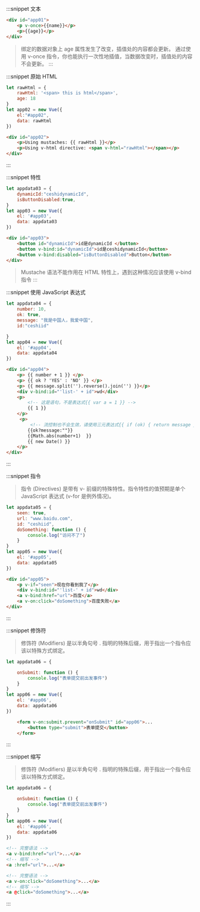:::snippet 文本

```html
<div id="app01">
    <p v-once>{{name}}</p>
    <p>{{age}}</p>
</div>
```

> 绑定的数据对象上 age 属性发生了改变，插值处的内容都会更新。
> 通过使用 v-once 指令，你也能执行一次性地插值，当数据改变时，插值处的内容不会更新。
:::

:::snippet 原始 HTML

```javascript
let rawHtml = {
    rawHtml: '<span> this is html</span>',
    age: 18
}
let app02 = new Vue({
    el:"#app02",
    data: rawHtml
})
```

```html
<div id="app02">
    <p>Using mustaches: {{ rawHtml }}</p>
    <p>Using v-html directive: <span v-html="rawHtml"></span></p>
</div>
```

:::

:::snippet 特性

```javascript
let appdata03 = {
    dynamicId:"ceshidynamicId",
    isButtonDisabled:true,
}
let app03 = new Vue({
    el: '#app03',
    data: appdata03
})
```

```html
<div id="app03">
    <button id="dynamicId">id是dynamicId </button>
    <button v-bind:id="dynamicId">id是ceshidynamicId</button>
    <button v-bind:disabled="isButtonDisabled">Button</button>
</div>
```

> Mustache 语法不能作用在 HTML 特性上，遇到这种情况应该使用 v-bind 指令
:::

:::snippet 使用 JavaScript 表达式

```javascript
let appdata04 = {
    number: 10,
    ok: true,
    message: "我是中国人，我爱中国",
    id:"ceshiid"

}
let app04 = new Vue({
    el: '#app04',
    data: appdata04
})
```

```html
<div id="app04">
    <p> {{ number + 1 }} </p>
    <p> {{ ok ? 'YES' : 'NO' }} </p>
    <p> {{ message.split('').reverse().join('') }}</p>
    <div v-bind:id="'list-' + id">wd</div>
    <p>
        <!-- 这是语句，不是表达式{{ var a = 1 }} -->
        {{ 1 }}
    </p>
     <p>
         <!-- 流控制也不会生效，请使用三元表达式{{ if (ok) { return message } }} -->
        {{ok?message:""}}
        {{Math.abs(number+1)  }}
        {{ new Date() }}
    </p>
</div>
```

:::

:::snippet 指令

> 指令 (Directives) 是带有 v- 前缀的特殊特性。指令特性的值预期是单个 JavaScript 表达式 (v-for 是例外情况)。

```javascript
let appdata05 = {
    seen: true,
    url: "www.baidu.com",
    id: "ceshiid",
    doSomething: function () {
        console.log("访问不了")
    }
}
let app05 = new Vue({
    el: '#app05',
    data: appdata05
})
```

```html
<div id="app05">
    <p v-if="seen">现在你看到我了</p>
    <div v-bind:id="'list-' + id">wd</div>
    <a v-bind:href="url">百度</a>
    <a v-on:click="doSomething">百度失败</a>
</div>
```

:::

:::snippet 修饰符

> 修饰符 (Modifiers) 是以半角句号 . 指明的特殊后缀，用于指出一个指令应该以特殊方式绑定。

```javascript
let appdata06 = {

    onSubmit: function () {
        console.log("表单提交前出发事件")
    }
}
let app06 = new Vue({
    el: '#app06',
    data: appdata06
})
```

```html
    <form v-on:submit.prevent="onSubmit" id="app06">...
        <button type="submit">表单提交</button>
    </form>
```

:::

:::snippet 缩写

> 修饰符 (Modifiers) 是以半角句号 . 指明的特殊后缀，用于指出一个指令应该以特殊方式绑定。

```javascript
let appdata06 = {

    onSubmit: function () {
        console.log("表单提交前出发事件")
    }
}
let app06 = new Vue({
    el: '#app06',
    data: appdata06
})
```

```html
<!-- 完整语法 -->
<a v-bind:href="url">...</a>
<!-- 缩写 -->
<a :href="url">...</a>

<!-- 完整语法 -->
<a v-on:click="doSomething">...</a>
<!-- 缩写 -->
<a @click="doSomething">...</a>
```

:::